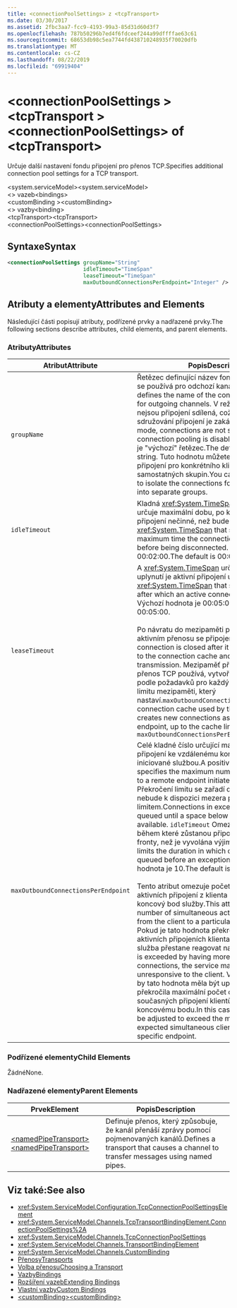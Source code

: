 ```yaml
---
title: <connectionPoolSettings> z <tcpTransport>
ms.date: 03/30/2017
ms.assetid: 2fbc3aa7-fcc9-4193-99a3-85d31d60d3f7
ms.openlocfilehash: 787b50296b7ed4f6fdceef244a99dffffae63c61
ms.sourcegitcommit: 68653db98c5ea7744fd438710248935f70020dfb
ms.translationtype: MT
ms.contentlocale: cs-CZ
ms.lasthandoff: 08/22/2019
ms.locfileid: "69919404"
---
```

# <a name="connectionpoolsettings-of-tcptransport"></a><span data-ttu-id="58baa-102">\<connectionPoolSettings > \<tcpTransport ></span><span class="sxs-lookup"><span data-stu-id="58baa-102">\<connectionPoolSettings> of \<tcpTransport></span></span>
<span data-ttu-id="58baa-103">Určuje další nastavení fondu připojení pro přenos TCP.</span><span class="sxs-lookup"><span data-stu-id="58baa-103">Specifies additional connection pool settings for a TCP transport.</span></span>  
  
 <span data-ttu-id="58baa-104">\<system.serviceModel></span><span class="sxs-lookup"><span data-stu-id="58baa-104">\<system.serviceModel></span></span>  
<span data-ttu-id="58baa-105">\<> vazeb</span><span class="sxs-lookup"><span data-stu-id="58baa-105">\<bindings></span></span>  
<span data-ttu-id="58baa-106">\<customBinding ></span><span class="sxs-lookup"><span data-stu-id="58baa-106">\<customBinding></span></span>  
<span data-ttu-id="58baa-107">\<> vazby</span><span class="sxs-lookup"><span data-stu-id="58baa-107">\<binding></span></span>  
<span data-ttu-id="58baa-108">\<tcpTransport></span><span class="sxs-lookup"><span data-stu-id="58baa-108">\<tcpTransport></span></span>  
<span data-ttu-id="58baa-109">\<connectionPoolSettings></span><span class="sxs-lookup"><span data-stu-id="58baa-109">\<connectionPoolSettings></span></span>  
  
## <a name="syntax"></a><span data-ttu-id="58baa-110">Syntaxe</span><span class="sxs-lookup"><span data-stu-id="58baa-110">Syntax</span></span>  
  
```xml  
<connectionPoolSettings groupName="String"
                        idleTimeout="TimeSpan"
                        leaseTimeout="TimeSpan"
                        maxOutboundConnectionsPerEndpoint="Integer" />
```  
  
## <a name="attributes-and-elements"></a><span data-ttu-id="58baa-111">Atributy a elementy</span><span class="sxs-lookup"><span data-stu-id="58baa-111">Attributes and Elements</span></span>  
 <span data-ttu-id="58baa-112">Následující části popisují atributy, podřízené prvky a nadřazené prvky.</span><span class="sxs-lookup"><span data-stu-id="58baa-112">The following sections describe attributes, child elements, and parent elements.</span></span>  
  
### <a name="attributes"></a><span data-ttu-id="58baa-113">Atributy</span><span class="sxs-lookup"><span data-stu-id="58baa-113">Attributes</span></span>  
  
|<span data-ttu-id="58baa-114">Atribut</span><span class="sxs-lookup"><span data-stu-id="58baa-114">Attribute</span></span>|<span data-ttu-id="58baa-115">Popis</span><span class="sxs-lookup"><span data-stu-id="58baa-115">Description</span></span>|  
|---------------|-----------------|  
|`groupName`|<span data-ttu-id="58baa-116">Řetězec definující název fondu připojení, který se používá pro odchozí kanály.</span><span class="sxs-lookup"><span data-stu-id="58baa-116">A string that defines the name of the connection pool used for outgoing channels.</span></span> <span data-ttu-id="58baa-117">V režimu streamování nejsou připojení sdílená, což znamená, že sdružování připojení je zakázané.</span><span class="sxs-lookup"><span data-stu-id="58baa-117">In streamed mode, connections are not shared, meaning that connection pooling is disabled.</span></span> <span data-ttu-id="58baa-118">Výchozí hodnota je "výchozí" řetězec.</span><span class="sxs-lookup"><span data-stu-id="58baa-118">The default is a "default" string.</span></span> <span data-ttu-id="58baa-119">Tuto hodnotu můžete upravit a izolovat připojení pro konkrétního klienta do samostatných skupin.</span><span class="sxs-lookup"><span data-stu-id="58baa-119">You can modify this value to isolate the connections for a particular client into separate groups.</span></span>|  
|`idleTimeout`|<span data-ttu-id="58baa-120">Kladná <xref:System.TimeSpan> hodnota, která určuje maximální dobu, po kterou může být připojení nečinné, než bude odpojeno.</span><span class="sxs-lookup"><span data-stu-id="58baa-120">A positive <xref:System.TimeSpan> that specifies the maximum time the connection can be idle before being disconnected.</span></span> <span data-ttu-id="58baa-121">Výchozí hodnota je 00:02:00.</span><span class="sxs-lookup"><span data-stu-id="58baa-121">The default is 00:02:00.</span></span>|  
|`leaseTimeout`|<span data-ttu-id="58baa-122">A <xref:System.TimeSpan> určuje dobu, po jejímž uplynutí je aktivní připojení ukončeno.</span><span class="sxs-lookup"><span data-stu-id="58baa-122">A <xref:System.TimeSpan> that specifies the time after which an active connection is closed.</span></span> <span data-ttu-id="58baa-123">Výchozí hodnota je 00:05:00.</span><span class="sxs-lookup"><span data-stu-id="58baa-123">The default is 00:05:00.</span></span><br /><br /> <span data-ttu-id="58baa-124">Po návratu do mezipaměti připojení a při aktivním přenosu se připojení zavře.</span><span class="sxs-lookup"><span data-stu-id="58baa-124">A connection is closed after it has been returned to the connection cache and not during active transmission.</span></span> <span data-ttu-id="58baa-125">Mezipaměť připojení, kterou přenos TCP používá, vytvoří nová připojení podle požadavků pro každý koncový bod až do limitu mezipaměti, který nastaví.`maxOutboundConnectionsPerEndpoint.`</span><span class="sxs-lookup"><span data-stu-id="58baa-125">The connection cache used by the TCP transport creates new connections as required for each endpoint, up to the cache limit that is set by `maxOutboundConnectionsPerEndpoint.`</span></span>|  
|`maxOutboundConnectionsPerEndpoint`|<span data-ttu-id="58baa-126">Celé kladné číslo určující maximální počet připojení ke vzdálenému koncovému bodu iniciované službou.</span><span class="sxs-lookup"><span data-stu-id="58baa-126">A positive integer that specifies the maximum number of connections to a remote endpoint initiated by the service.</span></span> <span data-ttu-id="58baa-127">Překročení limitu se zařadí do fronty, dokud nebude k dispozici mezera pod limitem.</span><span class="sxs-lookup"><span data-stu-id="58baa-127">Connections in excess of the limit are queued until a space below the limit becomes available.</span></span> <span data-ttu-id="58baa-128">`idleTimeout` Omezuje dobu trvání, během které zůstanou připojení zařazená do fronty, než je vyvolána výjimka.</span><span class="sxs-lookup"><span data-stu-id="58baa-128">The `idleTimeout` limits the duration in which connections remain queued before an exception is thrown.</span></span> <span data-ttu-id="58baa-129">Výchozí hodnota je 10.</span><span class="sxs-lookup"><span data-stu-id="58baa-129">The default is 10.</span></span><br /><br /> <span data-ttu-id="58baa-130">Tento atribut omezuje počet současných aktivních připojení z klienta na konkrétní koncový bod služby.</span><span class="sxs-lookup"><span data-stu-id="58baa-130">This attribute limits the number of simultaneous active connections from the client to a particular service endpoint.</span></span> <span data-ttu-id="58baa-131">Pokud je tato hodnota překročena o více aktivních připojeních klienta, může se stát, že služba přestane reagovat na klienta.</span><span class="sxs-lookup"><span data-stu-id="58baa-131">If this value is exceeded by having more active client connections, the service may appear unresponsive to the client.</span></span> <span data-ttu-id="58baa-132">V takovém případě by tato hodnota měla být upravena tak, aby překročila maximální počet očekávaných současných připojení klientů ke konkrétnímu koncovému bodu.</span><span class="sxs-lookup"><span data-stu-id="58baa-132">In this case, this value should be adjusted to exceed the maximum number of expected simultaneous client connections to a specific endpoint.</span></span>|  
  
### <a name="child-elements"></a><span data-ttu-id="58baa-133">Podřízené elementy</span><span class="sxs-lookup"><span data-stu-id="58baa-133">Child Elements</span></span>  
 <span data-ttu-id="58baa-134">Žádné</span><span class="sxs-lookup"><span data-stu-id="58baa-134">None.</span></span>  
  
### <a name="parent-elements"></a><span data-ttu-id="58baa-135">Nadřazené elementy</span><span class="sxs-lookup"><span data-stu-id="58baa-135">Parent Elements</span></span>  
  
|<span data-ttu-id="58baa-136">Prvek</span><span class="sxs-lookup"><span data-stu-id="58baa-136">Element</span></span>|<span data-ttu-id="58baa-137">Popis</span><span class="sxs-lookup"><span data-stu-id="58baa-137">Description</span></span>|  
|-------------|-----------------|  
|[<span data-ttu-id="58baa-138">\<namedPipeTransport></span><span class="sxs-lookup"><span data-stu-id="58baa-138">\<namedPipeTransport></span></span>](namedpipetransport.md)|<span data-ttu-id="58baa-139">Definuje přenos, který způsobuje, že kanál přenáší zprávy pomocí pojmenovaných kanálů.</span><span class="sxs-lookup"><span data-stu-id="58baa-139">Defines a transport that causes a channel to transfer messages using named pipes.</span></span>|  
  
## <a name="see-also"></a><span data-ttu-id="58baa-140">Viz také:</span><span class="sxs-lookup"><span data-stu-id="58baa-140">See also</span></span>

- <xref:System.ServiceModel.Configuration.TcpConnectionPoolSettingsElement>
- <xref:System.ServiceModel.Channels.TcpTransportBindingElement.ConnectionPoolSettings%2A>
- <xref:System.ServiceModel.Channels.TcpConnectionPoolSettings>
- <xref:System.ServiceModel.Channels.TransportBindingElement>
- <xref:System.ServiceModel.Channels.CustomBinding>
- [<span data-ttu-id="58baa-141">Přenosy</span><span class="sxs-lookup"><span data-stu-id="58baa-141">Transports</span></span>](../../../wcf/feature-details/transports.md)
- [<span data-ttu-id="58baa-142">Volba přenosu</span><span class="sxs-lookup"><span data-stu-id="58baa-142">Choosing a Transport</span></span>](../../../wcf/feature-details/choosing-a-transport.md)
- [<span data-ttu-id="58baa-143">Vazby</span><span class="sxs-lookup"><span data-stu-id="58baa-143">Bindings</span></span>](../../../wcf/bindings.md)
- [<span data-ttu-id="58baa-144">Rozšíření vazeb</span><span class="sxs-lookup"><span data-stu-id="58baa-144">Extending Bindings</span></span>](../../../wcf/extending/extending-bindings.md)
- [<span data-ttu-id="58baa-145">Vlastní vazby</span><span class="sxs-lookup"><span data-stu-id="58baa-145">Custom Bindings</span></span>](../../../wcf/extending/custom-bindings.md)
- [<span data-ttu-id="58baa-146">\<customBinding></span><span class="sxs-lookup"><span data-stu-id="58baa-146">\<customBinding></span></span>](custombinding.md)
